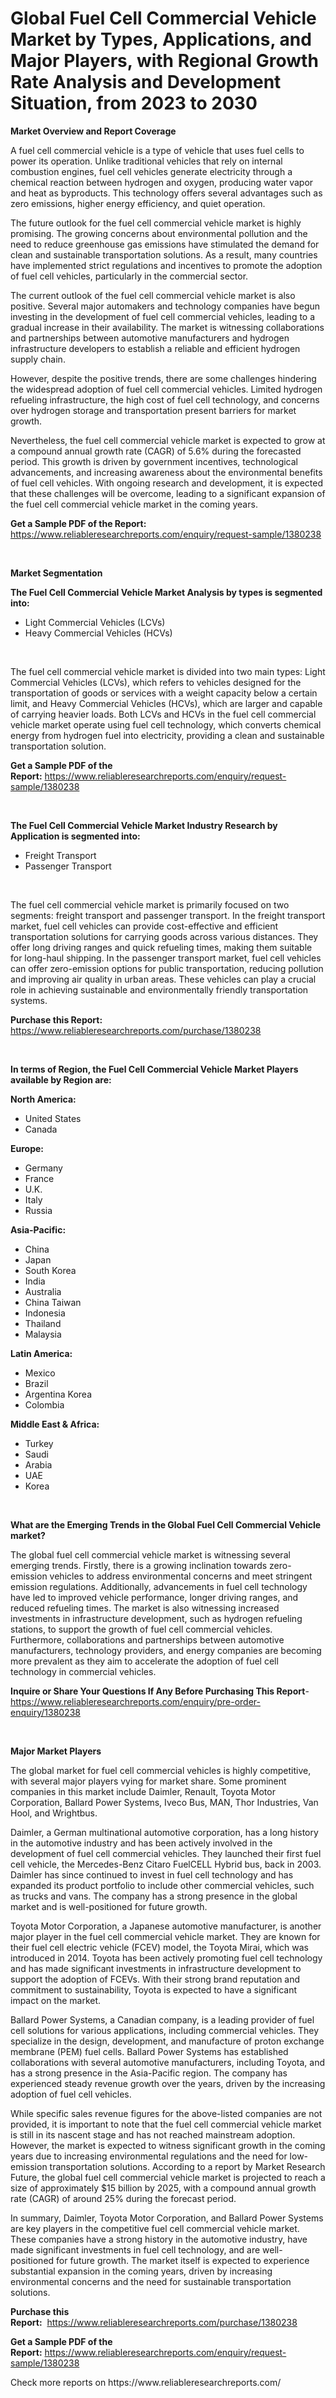 <p><h1>Global Fuel Cell Commercial Vehicle Market by Types, Applications, and Major Players, with Regional Growth Rate Analysis and Development Situation, from 2023 to 2030</h1></p><p><strong>Market Overview and Report Coverage</strong></p>
<p><p>A fuel cell commercial vehicle is a type of vehicle that uses fuel cells to power its operation. Unlike traditional vehicles that rely on internal combustion engines, fuel cell vehicles generate electricity through a chemical reaction between hydrogen and oxygen, producing water vapor and heat as byproducts. This technology offers several advantages such as zero emissions, higher energy efficiency, and quiet operation.</p><p>The future outlook for the fuel cell commercial vehicle market is highly promising. The growing concerns about environmental pollution and the need to reduce greenhouse gas emissions have stimulated the demand for clean and sustainable transportation solutions. As a result, many countries have implemented strict regulations and incentives to promote the adoption of fuel cell vehicles, particularly in the commercial sector.</p><p>The current outlook of the fuel cell commercial vehicle market is also positive. Several major automakers and technology companies have begun investing in the development of fuel cell commercial vehicles, leading to a gradual increase in their availability. The market is witnessing collaborations and partnerships between automotive manufacturers and hydrogen infrastructure developers to establish a reliable and efficient hydrogen supply chain.</p><p>However, despite the positive trends, there are some challenges hindering the widespread adoption of fuel cell commercial vehicles. Limited hydrogen refueling infrastructure, the high cost of fuel cell technology, and concerns over hydrogen storage and transportation present barriers for market growth.</p><p>Nevertheless, the fuel cell commercial vehicle market is expected to grow at a compound annual growth rate (CAGR) of 5.6% during the forecasted period. This growth is driven by government incentives, technological advancements, and increasing awareness about the environmental benefits of fuel cell vehicles. With ongoing research and development, it is expected that these challenges will be overcome, leading to a significant expansion of the fuel cell commercial vehicle market in the coming years.</p></p>
<p><strong>Get a Sample PDF of the Report:</strong> <a href="https://www.reliableresearchreports.com/enquiry/request-sample/1380238">https://www.reliableresearchreports.com/enquiry/request-sample/1380238</a></p>
<p>&nbsp;</p>
<p><strong>Market Segmentation</strong></p>
<p><strong>The Fuel Cell Commercial Vehicle Market Analysis by types is segmented into:</strong></p>
<p><ul><li>Light Commercial Vehicles (LCVs)</li><li>Heavy Commercial Vehicles (HCVs)</li></ul></p>
<p>&nbsp;</p>
<p><p>The fuel cell commercial vehicle market is divided into two main types: Light Commercial Vehicles (LCVs), which refers to vehicles designed for the transportation of goods or services with a weight capacity below a certain limit, and Heavy Commercial Vehicles (HCVs), which are larger and capable of carrying heavier loads. Both LCVs and HCVs in the fuel cell commercial vehicle market operate using fuel cell technology, which converts chemical energy from hydrogen fuel into electricity, providing a clean and sustainable transportation solution.</p></p>
<p><strong>Get a Sample PDF of the Report:</strong>&nbsp;<a href="https://www.reliableresearchreports.com/enquiry/request-sample/1380238">https://www.reliableresearchreports.com/enquiry/request-sample/1380238</a></p>
<p>&nbsp;</p>
<p><strong>The Fuel Cell Commercial Vehicle Market Industry Research by Application is segmented into:</strong></p>
<p><ul><li>Freight Transport</li><li>Passenger Transport</li></ul></p>
<p>&nbsp;</p>
<p><p>The fuel cell commercial vehicle market is primarily focused on two segments: freight transport and passenger transport. In the freight transport market, fuel cell vehicles can provide cost-effective and efficient transportation solutions for carrying goods across various distances. They offer long driving ranges and quick refueling times, making them suitable for long-haul shipping. In the passenger transport market, fuel cell vehicles can offer zero-emission options for public transportation, reducing pollution and improving air quality in urban areas. These vehicles can play a crucial role in achieving sustainable and environmentally friendly transportation systems.</p></p>
<p><strong>Purchase this Report:</strong>&nbsp; <a href="https://www.reliableresearchreports.com/purchase/1380238">https://www.reliableresearchreports.com/purchase/1380238</a></p>
<p>&nbsp;</p>
<p><strong>In terms of Region, the Fuel Cell Commercial Vehicle Market Players available by Region are:</strong></p>
<p>
    <p> <strong> North America: </strong>
        <ul>
            <li>United States</li>
            <li>Canada</li>
        </ul>
        </p> 
    <p> <strong> Europe: </strong>
        <ul>
            <li>Germany</li>
            <li>France</li>
            <li>U.K.</li>
            <li>Italy</li>
            <li>Russia</li>
        </ul>
        </p> 
    <p> <strong> Asia-Pacific: </strong>
        <ul>
            <li>China</li>
            <li>Japan</li>
            <li>South Korea</li>
            <li>India</li>
            <li>Australia</li>
            <li>China Taiwan</li>
            <li>Indonesia</li>
            <li>Thailand</li>
            <li>Malaysia</li>
        </ul>
        </p> 
    <p> <strong> Latin America: </strong>
        <ul>
            <li>Mexico</li>
            <li>Brazil</li>
            <li>Argentina Korea</li>
            <li>Colombia</li>
        </ul>
        </p> 
    <p> <strong> Middle East & Africa: </strong>
        <ul>
            <li>Turkey</li>
            <li>Saudi</li>
            <li>Arabia</li>
            <li>UAE</li>
            <li>Korea</li>
        </ul>
    </p>
    </p>
<p>&nbsp;</p>
<p><strong>What are the Emerging Trends in the Global Fuel Cell Commercial Vehicle market?</strong></p>
<p><p>The global fuel cell commercial vehicle market is witnessing several emerging trends. Firstly, there is a growing inclination towards zero-emission vehicles to address environmental concerns and meet stringent emission regulations. Additionally, advancements in fuel cell technology have led to improved vehicle performance, longer driving ranges, and reduced refueling times. The market is also witnessing increased investments in infrastructure development, such as hydrogen refueling stations, to support the growth of fuel cell commercial vehicles. Furthermore, collaborations and partnerships between automotive manufacturers, technology providers, and energy companies are becoming more prevalent as they aim to accelerate the adoption of fuel cell technology in commercial vehicles.</p></p>
<p><strong>Inquire or Share Your Questions If Any Before Purchasing This Report</strong>- <a href="https://www.reliableresearchreports.com/enquiry/pre-order-enquiry/1380238">https://www.reliableresearchreports.com/enquiry/pre-order-enquiry/1380238</a></p>
<p>&nbsp;</p>
<p><strong>Major Market Players</strong></p>
<p><p>The global market for fuel cell commercial vehicles is highly competitive, with several major players vying for market share. Some prominent companies in this market include Daimler, Renault, Toyota Motor Corporation, Ballard Power Systems, Iveco Bus, MAN, Thor Industries, Van Hool, and Wrightbus.</p><p>Daimler, a German multinational automotive corporation, has a long history in the automotive industry and has been actively involved in the development of fuel cell commercial vehicles. They launched their first fuel cell vehicle, the Mercedes-Benz Citaro FuelCELL Hybrid bus, back in 2003. Daimler has since continued to invest in fuel cell technology and has expanded its product portfolio to include other commercial vehicles, such as trucks and vans. The company has a strong presence in the global market and is well-positioned for future growth.</p><p>Toyota Motor Corporation, a Japanese automotive manufacturer, is another major player in the fuel cell commercial vehicle market. They are known for their fuel cell electric vehicle (FCEV) model, the Toyota Mirai, which was introduced in 2014. Toyota has been actively promoting fuel cell technology and has made significant investments in infrastructure development to support the adoption of FCEVs. With their strong brand reputation and commitment to sustainability, Toyota is expected to have a significant impact on the market.</p><p>Ballard Power Systems, a Canadian company, is a leading provider of fuel cell solutions for various applications, including commercial vehicles. They specialize in the design, development, and manufacture of proton exchange membrane (PEM) fuel cells. Ballard Power Systems has established collaborations with several automotive manufacturers, including Toyota, and has a strong presence in the Asia-Pacific region. The company has experienced steady revenue growth over the years, driven by the increasing adoption of fuel cell vehicles.</p><p>While specific sales revenue figures for the above-listed companies are not provided, it is important to note that the fuel cell commercial vehicle market is still in its nascent stage and has not reached mainstream adoption. However, the market is expected to witness significant growth in the coming years due to increasing environmental regulations and the need for low-emission transportation solutions. According to a report by Market Research Future, the global fuel cell commercial vehicle market is projected to reach a size of approximately $15 billion by 2025, with a compound annual growth rate (CAGR) of around 25% during the forecast period.</p><p>In summary, Daimler, Toyota Motor Corporation, and Ballard Power Systems are key players in the competitive fuel cell commercial vehicle market. These companies have a strong history in the automotive industry, have made significant investments in fuel cell technology, and are well-positioned for future growth. The market itself is expected to experience substantial expansion in the coming years, driven by increasing environmental concerns and the need for sustainable transportation solutions.</p></p>
<p><strong>Purchase this Report:</strong>&nbsp;&nbsp;<a href="https://www.reliableresearchreports.com/purchase/1380238">https://www.reliableresearchreports.com/purchase/1380238</a></p>
<p></p>
<p><strong>Get a Sample PDF of the Report:</strong>&nbsp;<a href="https://www.reliableresearchreports.com/enquiry/request-sample/1380238">https://www.reliableresearchreports.com/enquiry/request-sample/1380238</a></p>
<p>Check more reports on https://www.reliableresearchreports.com/</p>